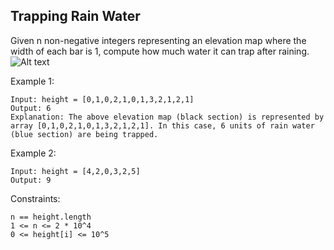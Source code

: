 ## Trapping Rain Water

Given n non-negative integers representing an elevation map where the width of each bar is 1, compute how much water it can trap after raining. <br />
![Alt text](https://assets.leetcode.com/uploads/2018/10/22/rainwatertrap.png) <br />


 Example 1: <br />
```
Input: height = [0,1,0,2,1,0,1,3,2,1,2,1]
Output: 6
Explanation: The above elevation map (black section) is represented by array [0,1,0,2,1,0,1,3,2,1,2,1]. In this case, 6 units of rain water (blue section) are being trapped.
```
Example 2: <br />
```
Input: height = [4,2,0,3,2,5]
Output: 9
```
Constraints: <br />
```
n == height.length
1 <= n <= 2 * 10^4
0 <= height[i] <= 10^5
```
